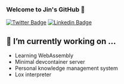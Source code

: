 ### Welcome to Jin's GitHub 👋

[![Twitter Badge](https://img.shields.io/badge/-Twitter-1877f2?style=flat-square&logo=twitter&logoColor=white&link=https://twitter.com/_jinyeom/)](https://twitter.com/_jinyeom/)
[![Linkedin Badge](https://img.shields.io/badge/-LinkedIn-blue?style=flat-square&logo=Linkedin&logoColor=white&link=https://www.linkedin.com/in/jinseok-yeom-510157125/)](https://www.linkedin.com/in/jinseok-yeom-510157125/)

<!--
[![Jin's github stats](https://github-readme-stats.vercel.app/api?username=jinyeom)](https://github.com/anuraghazra/github-readme-stats)
-->
<!--
**jinyeom/jinyeom** is a ✨ _special_ ✨ repository because its `README.md` (this file) appears on your GitHub profile.

Here are some ideas to get you started:

- 🔭 I’m currently working on ...
- 🌱 I’m currently learning ...
- 👯 I’m looking to collaborate on ...
- 🤔 I’m looking for help with ...
- 💬 Ask me about ...
- 📫 How to reach me: ...
- 😄 Pronouns: ...
- ⚡ Fun fact: ...
-->

## 🔭 I’m currently working on ...
- Learning WebAssembly
- Minimal devcontainer server
- Personal knowledge management system
- Lox interpreter

<!--
## 📚 I’m currently reading ...
- [Game Programming Patterns](https://gameprogrammingpatterns.com/)
- [Crafting Interpreters](https://craftinginterpreters.com/)
- [C# 10 in a Nutshell](https://www.albahari.com/nutshell/)
-->
